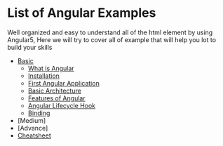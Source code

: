 # List of Angular Examples

Well organized and easy to understand all of the html element by using Angular5, Here we will try to cover all of example that will help you lot to build your skills

* [Basic](https://github.com/mdshohelrana/examples-of-angular/wiki)
  * [What is Angular](https://github.com/mdshohelrana/examples-of-angular/wiki/angular)
  * [Installation](https://github.com/mdshohelrana/examples-of-angular/wiki/Installation)
  * [First Angular Application](https://github.com/mdshohelrana/examples-of-angular/wiki/First-Angular-Application)
  * [Basic Architecture](https://github.com/mdshohelrana/examples-of-angular/wiki/Basic-Architecture)
  * [Features of Angular](https://github.com/mdshohelrana/examples-of-angular/wiki/Features-of-Angular)
  * [Angular Lifecycle Hook](https://github.com/mdshohelrana/examples-of-angular/wiki/Angular-Lifecycle-Hook)
  * [Binding](https://github.com/mdshohelrana/examples-of-angular/wiki/Binding)
* [Medium]
* [Advance]
* [Cheatsheet](https://github.com/mdshohelrana/examples-of-angular/wiki/Cheatsheet)

